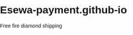 # Esewa-payment.github-io
Free fire diamond shipping
<!DOCTYPE html>
<html lang="en">
<head>
    <meta charset="UTF-8">
    <meta name="viewport" content="width=device-width, initial-scale=1.0">
    <title>Free Fire UID Top Up</title>
    <link rel="stylesheet" href="styles.css"> <!-- Link to your CSS file -->
    <script src="script.js" defer></script> <!-- Link to your JavaScript file -->
    <style>
        /* Inline CSS for demonstration; you can move this to your styles.css file */
        body {
            font-family: Arial, sans-serif;
            margin: 0;
            padding: 0;
        }

        header {
            background-color: #333;
            color: white;
            padding: 10px 0;
            text-align: center;
        }

        nav ul {
            list-style-type: none;
            padding: 0;
        }

        nav ul li {
            display: inline;
            margin: 0 15px;
        }

        main {
            padding: 20px;
        }

        section {
            margin-bottom: 20px;
        }

        input[type="text"], select {
            width: 100%; /* Full width */
            height: 40px; /* Increased height */
            padding: 10px; /* Padding for better appearance */
            margin: 10px 0; /* Margin for spacing */
            font-size: 16px; /* Increased font size */
            border: 1px solid #ccc; /* Border styling */
            border-radius: 5px; /* Rounded corners */
        }

        button {
            width: 100%; /* Full width */
            height: 40px; /* Increased height */
            background-color: #28a745; /* Green background */
            color: white; /* White text */
            border: none; /* No border */
            border-radius: 5px; /* Rounded corners */
            font-size: 16px; /* Increased font size */
            cursor: pointer; /* Pointer cursor on hover */
        }

        button:hover {
            background-color: #218838; /* Darker green on hover */
        }

        footer {
            text-align: center;
            padding: 10px 0;
            background-color: #333;
            color: white;
            position: relative;
            bottom: 0;
            width: 100%;
        }
    </style>
</head>
<body>
    <header>
        <h1>Free Fire Diamond Top Up</h1>
        <nav>
            <ul>
                <li><a href="#home">Home</a></li>
                <li><a href="#shop">Shop</a></li>
                <li><a href="#about">About Us</a></li>
                <li><a href="#contact">Contact Us</a></li>
            </ul>
        </nav>
    </header>

    <main>
        <section id="welcome">
            <h2>WELCOME TO ( ApkTOPUPCENTER ❤️)</h2>
            <h3>NEPAL 🇳🇵 TOP UP LIST HERE ⬇️</h3>
            <ul>
                <li>115💎 = 95💴</li>
                <li>240💎 = 190💴</li>
                <li>355💎 = 280💴</li>
                <li>480💎 = 380💴</li>
                <li>610💎 = 470💴</li>
                <li>725💎 = 570💴</li>
                <li>850💎 = 660💴</li>
                <li>955💎 = 760💴</li>
                <li>1090💎 = 850💴</li>
                <li>1240💎 = 950💴</li>
                <li>1850💎 = 1400💴</li>
                <li>2530💎 = 1900💴</li>
                <li>5060💎 = 3800💴</li>
                <li>10120💎 = 7500💴</li>
            </ul>
            <h3>WEEKLY = 200💴</h3>
            <h3>MONTHLY = 950💴</h3>
            <h3>LEVEL UP = 200💴</h3>
            <p>THANK YOU 🙏</p>
        </section>

        <section id="shop">
            <h2>Select Your Diamond Pack</h2>
            <form id="topup-form">
                <label for="name">Enter Your Name:</label>
                <input type="text" id="name" name="name" placeholder="Enter your name" required>

                <label for="player-id">Enter Your Player ID (UID):</label>
                <input type="text" id="player-id" name="player-id" placeholder="Enter your Player ID" required>

                <label for="diamond-amount">Choose Diamond Pack:</label>
                <select id="diamond-amount" name="diamond-amount" required>
                    <option value="" disabled selected>Select your option</option>
                    <option value="95">115💎 - रु 95</option>
                    <option value="190">240💎 - रु 190</option>
                    <option value="280">355💎 - रु 280</option>
                    <option value="380">480💎 - रु 380</option>
                    <option value="470">610💎 - रु 470</option>
                    <option value="570">725💎 - रु 570</option>
                    <option value="660">850💎 - रु 660</option>
                    <option value="760">955💎 - रु 760</option>
                    <option value="850">1090💎 - रु 850</option>
                    <option value="950">1240💎 - रु 950</option>
                    <option value="1400">1850💎 - रु 1400</option>
                    <option value="1900">2530💎 - रु 1900</option>
                    <option value="3800">5060💎 - रु 3800</option>
                    <option value="7500">10120💎 - रु 7500</option>
                </select>

                <button type="submit">Buy Now</button>
            </form>
        </section>

        <section id="about">
            <h2>About Us</h2>
            <p>We provide top-up services for various games, including Free Fire. Our goal is to offer a seamless and secure experience for gamers.</p>
        </section>

        <section id="contact">
            <h2>Contact Us</h2>
            <p>If you have any questions, feel free to reach out to us!</p>
            <p>Email: support@gameshopnp.com</p>
        </section>
    </main>

    <footer>
        <p>&copy; 2025 Game Shop Np. All rights reserved.</p>
    </footer>
</body>
</html>
